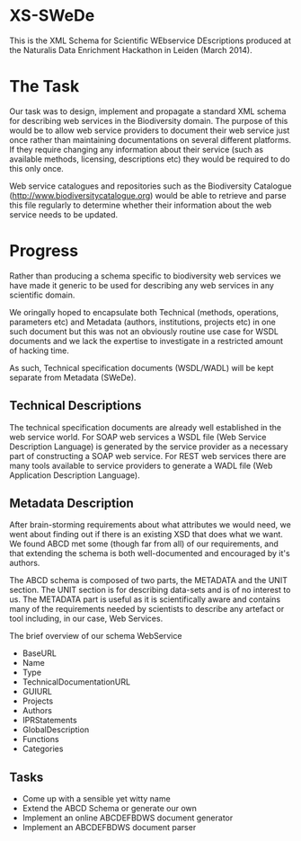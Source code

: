  XS-SWeDe
================
This is the XML Schema for Scientific WEbservice DEscriptions produced at the Naturalis Data Enrichment Hackathon in Leiden (March 2014).

 The Task
=======
Our task was to design, implement and propagate a standard XML schema for describing web services in the Biodiversity domain. 
The purpose of this would be to allow web service providers to document their web service just once rather than maintaining documentations on several different platforms. If they require changing any information about their service (such as available methods, licensing, descriptions etc) they would be required to do this only once.

Web service catalogues and repositories such as the Biodiversity Catalogue (http://www.biodiversitycatalogue.org) would be able to retrieve and parse this file regularly to determine whether their information about the web service needs to be updated.

Progress
========
Rather than producing a schema specific to biodiversity web services we have made it generic to be used for describing any web services in any scientific domain.


We oringally hoped to encapsulate both Technical (methods, operations, parameters etc) and Metadata (authors, institutions, projects etc) in one such document but this was not an obviously routine use case for WSDL documents and we lack the expertise to investigate in a restricted amount of hacking time.

As such, Technical specification documents (WSDL/WADL) will be kept separate from Metadata (SWeDe).

Technical Descriptions
-----------
The technical specification documents are already well established in the web service world. 
For SOAP web services a WSDL file (Web Service Description Language) is generated by the service provider as a necessary part of constructing a SOAP web service. 
For REST web services there are many tools available to service providers to generate a WADL file (Web Application Description Language).

Metadata Description
--------------
After brain-storming requirements about what attributes we would need, we went about finding out if there is an existing XSD that does what we want. We found ABCD met some (though far from all) of our requirements, and that extending the schema is both well-documented and encouraged by it's authors.   

The ABCD schema is composed of two parts, the METADATA and the UNIT section. 
The UNIT section is for describing data-sets and is of no interest to us.
The METADATA part is useful as it is scientifically aware and contains many of the requirements needed by scientists to describe any artefact or tool including, in our case, Web Services.

The brief overview of our schema
WebService
- BaseURL
- Name
- Type
- TechnicalDocumentationURL
- GUIURL
- Projects
- Authors
- IPRStatements
- GlobalDescription
- Functions
- Categories

Tasks
----------
* Come up with a sensible yet witty name
* Extend the ABCD Schema or generate our own
* Implement an online ABCDEFBDWS document generator
* Implement an ABCDEFBDWS document parser

